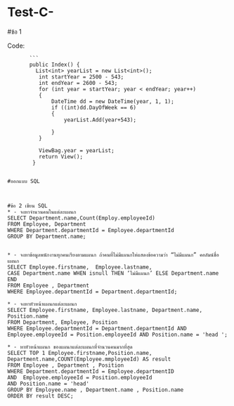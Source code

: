 # Test-C-

#ข้อ 1
 
Code: 

           ```
           public Index() {
             List<int> yearList = new List<int>();
              int startYear = 2500 - 543;
              int endYear = 2600 - 543;
              for (int year = startYear; year < endYear; year++)
              {
                  DateTime dd = new DateTime(year, 1, 1);
                  if ((int)dd.DayOfWeek == 6)
                  {
                      yearList.Add(year+543);

                  }
              }

              ViewBag.year = yearList;
              return View();
            }
```

#ออกแบบ SQL


 
#ข้อ 2 เขียน SQL
* -	จงหาจำนวนคนในแต่ละแผนก
SELECT Department.name,Count(Employ.employeeId) 
FROM Employee, Department
WHERE Department.departmentId = Employee.departmentId                                                                                  
GROUP BY Department.name;


* -	จงหาข้อมูลพนักงานทุกคนเรียงตามแผนก ถ้าคนที่ไม่มีแผนกให่แสดงข้อความว่า “ไม่มีแผนก” คอลัมน์ชื่อแผนก
SELECT Employee.firstname,  Employee.lastname,                                                                                                                 CASE Department.name WHEN isnull THEN ‘ไม่มีแผนก’ ELSE Department.name END                                                                                 FROM Employee , Department                                                                                                                                        WHERE Employee.departmentId = Department.departmentId;

* -	จงหาหัวหน้าแผนกแต่ละแผนก
SELECT Employee.firstname, Employee.lastname, Department.name, Position.name                                                         
FROM Department, Employee, Position                                                                                                                                   WHERE Employee.departmentId = Department.departmentId AND Employee.employeeId = Position.employeeId AND Position.name = 'head ';

* -	หาหัวหน้าแผนก ของแผนกแต่ละแผนกที่จำนวนคนมากที่สุด
SELECT TOP 1 Employee.firstname,Position.name, Department.name,COUNT(Employee.mmployeeId) AS result              
FROM Employee , Department , Position                                                                                                                        WHERE Department.departmentId = Employee.departmentID                                                                                                                                    AND  Employee.employeeId = Position.employeeId                                                                                                                                                                                        AND Position.name = 'head'                                                                                                                                                            GROUP BY Employee.name , Department.name , Position.name                                                                                                                        ORDER BY result DESC;


